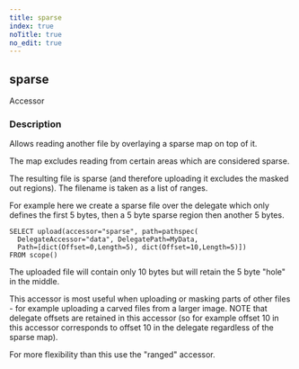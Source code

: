 ```yaml
---
title: sparse
index: true
noTitle: true
no_edit: true
---
```




<div class="vql_item"></div>


## sparse
<span class='vql_type label label-warning pull-right page-header'>Accessor</span>


### Description

Allows reading another file by overlaying a sparse map on top of
it.

The map excludes reading from certain areas which are considered
sparse.

The resulting file is sparse (and therefore uploading it excludes
the masked out regions). The filename is taken as a list of
ranges.

For example here we create a sparse file over the delegate which only
defines the first 5 bytes, then a 5 byte sparse region then another 5
bytes.

```vql
SELECT upload(accessor="sparse", path=pathspec(
  DelegateAccessor="data", DelegatePath=MyData,
  Path=[dict(Offset=0,Length=5), dict(Offset=10,Length=5)])
FROM scope()
```

The uploaded file will contain only 10 bytes but will retain the 5
byte "hole" in the middle.

This accessor is most useful when uploading or masking parts of other
files - for example uploading a carved files from a larger image. NOTE
that delegate offsets are retained in this accessor (so for example
offset 10 in this accessor corresponds to offset 10 in the delegate
regardless of the sparse map).

For more flexibility than this use the "ranged" accessor.


